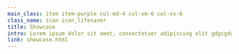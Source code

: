 ```yaml
---
main_class: item item-purple col-md-4 col-sm-6 col-xs-6
class_name: icon icon_lifesaver
title: Showcase
intro: Lorem ipsum dolor sit amet, consectetuer adipiscing elit gdgcgdghvdjewvhdhwehjdfvwhejvfkewvfewvfhvwrkefbkewrfvekrfewrfjergfvwehjvkfjwevkjvfjkv
link: showcase.html
---
```

